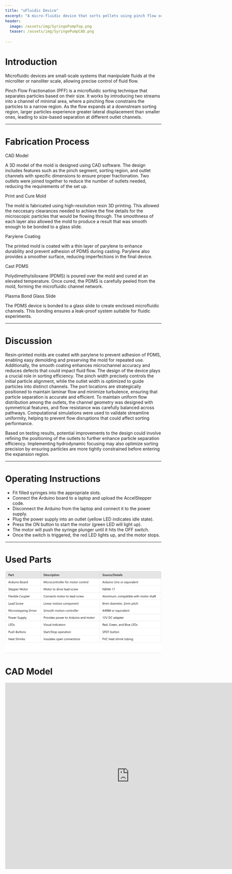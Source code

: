 ```yaml
---
title: "uFluidic Device"
excerpt: "A micro-fluidic device that sorts pellets using pinch flow seperation"
header:
  image: /assets/img/SyringePumpTop.png
  teaser: /assets/img/SyringePumpCAD.png
  
---
```


# Introduction

Microfluidic devices are small-scale systems that manipulate fluids at the microliter or nanoliter scale, allowing precise control of fluid flow. 

Pinch Flow Fractionation (PFF) is a microfluidic sorting technique that separates particles based on their size. It works by introducing two streams into a channel of minimal area, where a pinching flow constrains the particles to a narrow region. As the flow expands at a downstream sorting region, larger particles experience greater lateral displacement than smaller ones, leading to size-based separation at different outlet channels.

---
# Fabrication Process

CAD Model

A 3D model of the mold is designed using CAD software. The design includes features such as the pinch segment, sorting region, and outlet channels with specific dimensions to ensure proper fractionation. Two outlets were joined together to reduce the number of outlets needed, reducing the requirements of the set up.

Print and Cure Mold

The mold is fabricated using high-resolution resin 3D printing. This allowed the neccesary clearances needed to achieve the fine details for the microscopic particles that would be flowing through. The smoothness of each layer also allowed the mold to produce a result that was smooth enough to be bonded to a glass slide.

Parylene Coating

The printed mold is coated with a thin layer of parylene to enhance durability and prevent adhesion of PDMS during casting. Parylene also provides a smoother surface, reducing imperfections in the final device.

Cast PDMS

Polydimethylsiloxane (PDMS) is poured over the mold and cured at an elevated temperature. Once cured, the PDMS is carefully peeled from the mold, forming the microfluidic channel network.

Plasma Bond Glass Slide

The PDMS device is  bonded to a glass slide to create enclosed microfluidic channels. This bonding ensures a leak-proof system suitable for fluidic experiments.

---
# Discussion

Resin-printed molds are coated with parylene to prevent adhesion of PDMS, enabling easy demolding and preserving the mold for repeated use. Additionally, the smooth coating enhances microchannel accuracy and reduces defects that could impact fluid flow. The design of the device plays a crucial role in sorting efficiency. The pinch width precisely controls the initial particle alignment, while the outlet width is optimized to guide particles into distinct channels. The port locations are strategically positioned to maintain laminar flow and minimize turbulence, ensuring that particle separation is accurate and efficient. To maintain uniform flow distribution among the outlets, the channel geometry was designed with symmetrical features, and flow resistance was carefully balanced across pathways. Computational simulations were used to validate streamline uniformity, helping to prevent flow disruptions that could affect sorting performance.

Based on testing results, potential improvements to the design could involve refining the positioning of the outlets to further enhance particle separation efficiency. Implementing hydrodynamic focusing may also optimize sorting precision by ensuring particles are more tightly constrained before entering the expansion region.

---
# Operating Instructions

* Fit filled syringes into the appropriate slots.
* Connect the Arduino board to a laptop and upload the AccelStepper code.
* Disconnect the Arduino from the laptop and connect it to the power supply.
* Plug the power supply into an outlet (yellow LED indicates idle state).
* Press the ON button to start the motor (green LED will light up).
* The motor will push the syringe plunger until it hits the OFF switch.
* Once the switch is triggered, the red LED lights up, and the motor stops.

---
# Used Parts
<img src="/assets/img/PartTable.png" >


# CAD Model
<iframe src="https://myhub.autodesk360.com/ue2df0af5/shares/public/SH35dfcQT936092f0e437224cd558fdcdc2f?mode=embed" width="800" height="600" allowfullscreen="true" webkitallowfullscreen="true" mozallowfullscreen="true"  frameborder="0"></iframe>
